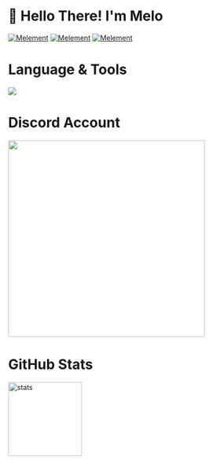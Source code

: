 # 👋 Hello There! I'm Melo

[![Melement](https://img.shields.io/badge/Discord-melement-6b06f2)](https://discord.com/users/136619876407050240)
[![Melement](https://img.shields.io/badge/Discord-annan-6b06f2)](https://discord.gg/annan)
[![Melement](https://komarev.com/ghpvc/?username=ZeusMisali&color=dc143c&label=Visitors&color=6b06f2)](https://github.com/melementttt)

# Language & Tools
 <img src="https://skillicons.dev/icons?i=js,html,css,nodejs,mongo,&theme=dark" />

# Discord Account
<a href="https://discord.com/users/136619876407050240"><img  width="400px" src="https://luppufy.onrender.com/member/991625835306024992?border=f61014&theme=070000"></a>


# GitHub Stats
<img src="https://github-readme-stats.vercel.app/api?username=melementttt&count_private=true&show_icons=true&theme=midnight-purple&hide_border=true" width="%150" height="150px" alt="stats" align="center" />








